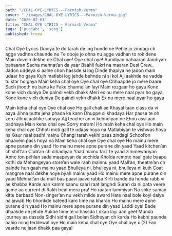 ```yaml
---
path: "/CHAL-OYE-LYRICS-–-Parmish-Verma"
cover: "./images/CHAL-OYE-LYRICS-–-Parmish-Verma.jpg"
date: "2020-02-01"
title: "CHAL OYE LYRICS – Parmish Verma"
tags: ['punjabi', 'song']
published: truea
---
```


Chal Oye Lyrics
Duniya te do tarah de log hunde ne
Pehle jo zindagi ch agge vadhna chaunde ne
Te dooje jo ohna nu agge vadhan to rok dene
Main dovein dekhe ne
Chal oye!
Oye chal oye!
Aundiyan bahaaran
Jandiyan bahaaran
Sacha mehnat’an da yaar
Baahli fukri na maaran
Desi Crew..
Jadon uddeya si aalne chon hassde si log
Dinde thapiya ne jadon main udaar ho gaya
Kujh matlabi log jehde behnde ni si kol
Ajj aakhde ne vadda tu star ho gaya
Main keha chal oye
Oye chal oye
Chhaapde jo mere baare
Sach jhooth nu bana ke
Fake channel’an layi
Main rozgaar ho gaya
Kone kone vich duniya
De paindi vekh dhakk
Meri ex nu mere naal pyar ho gaya
Kone kone vich duniya
De paindi vekh dhakk
Ex nu mere naal pyar ho gaya






Main keha chal oye
Oye chal oye
Ho gall chali ae
Khayal taan class da vi aaya
Jihna putte jeha phada ke kann
Dhuppe si khadaya
Har passe te oh zero
Jihna aakhke sunaya
Ajj teacher’an vi kehndiyan ne
Ehnu assi aan padhaya
Main keha chal oye
Sorry ma’am!
Ho main keha chal oye
Ho main keha chal oye
Chhoti moti gall te udaas hoya na
Matlabiyan te vishwas hoya na
Gaur naal padhi mainu
Changi tarah vekhi paas zindagi
School’on bhaavein pass hoya na
Main keha chal oye
Oye chal oye
Ho mainu mere apne purane din yaad
Ho mainu mere apne purane din yaad
Yaad kitchen’an ch shift’an
Club’an ch dihadiyan
Yaad mainu farz te yaad zimmewariyan
Apne ton pehlan sada maapeyan da sochida
Kholda remote naal gate baapu kothi da
Mehangeyan store’an wale raah mainnu yaad
Mall’an, theatre’an ch painde hun gaah mainu yaad
Bhulleya ni, bhulleya ni, bhulleya ni kujh
Coat mangme naal dekhe hoye byah mainu yaad
Ho mainu mere apne purane din yaad
Mehnat’an da mull bas paavi jaave rabba
Kirti bande da hunda rabb vi ae khabba
Karde aan kamm saanu saari raat langhdi
Suran da ni pata veere game aa current di
Rakh beat mera pra!
Ho raatan lammiyan
Na soke samay kitte barbaad
Non-singer’an nu vekh milde award
Hate naal bole koyi daiye na jawab
Ho bhonkde kateed karo time na kharab
Ho mainu mere apne purane din yaad
Ho mainu mere apne purane din yaad
Laddi oye!
Bade dhaakde ne jehde
Aukhe time te vi hassda
Lokan layi aan geet
Munda journey aa dassda
Sidhi sidhi gall bolan
Sidheyan ch karda
Ho kabhi paunda nahio ming teddewal oye
Ho main keha chal oye
Oye chal oye x (2)
Fan vaarde ne jaan dhakk paa gaya!
